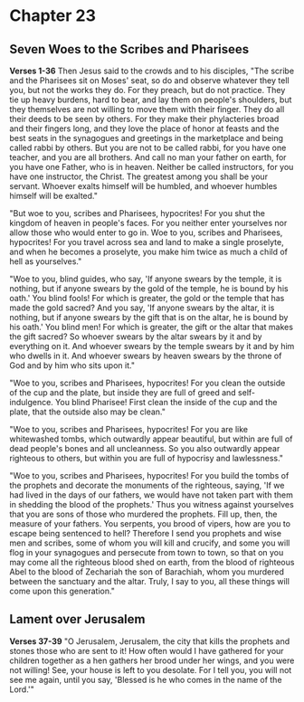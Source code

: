 # Chapter 23
## Seven Woes to the Scribes and Pharisees
**Verses 1-36**
Then Jesus said to the crowds and to his disciples, "The scribe and the Pharisees sit on Moses' seat, so do and observe whatever they tell you, but not the works they do. For they preach, but do not practice. They tie up heavy burdens, hard to bear, and lay them on people's shoulders, but they themselves are not willing to move them with their finger. They do all their deeds to be seen by others. For they make their phylacteries broad and their fingers long, and they love the place of honor at feasts and the best seats in the synagogues and greetings in the marketplace and being called rabbi by others. But you are not to be called rabbi, for you have one teacher, and you are all brothers. And call no man your father on earth, for you have one Father, who is in heaven. Neither be called instructors, for you have one instructor, the Christ. The greatest among you shall be your servant. Whoever exalts himself will be humbled, and whoever humbles himself will be exalted."

"But woe to you, scribes and Pharisees, hypocrites! For you shut the kingdom of heaven in people's faces. For you neither enter yourselves nor allow those who would enter to go in. Woe to you, scribes and Pharisees, hypocrites! For you travel across sea and land to make a single proselyte, and when he becomes a proselyte, you make him twice as much a child of hell as yourselves."

"Woe to you, blind guides, who say, 'If anyone swears by the temple, it is nothing, but if anyone swears by the gold of the temple, he is bound by his oath.' You blind fools! For which is greater, the gold or the temple that has made the gold sacred? And you say, 'If anyone swears by the altar, it is nothing, but if anyone swears by the gift that is on the altar, he is bound by his oath.' You blind men! For which is greater, the gift or the altar that makes the gift sacred? So whoever swears by the altar swears by it and by everything on it. And whoever swears by the temple swears by it and by him who dwells in it. And whoever swears by heaven swears by the throne of God and by him who sits upon it."

"Woe to you, scribes and Pharisees, hypocrites! For you clean the outside of the cup and the plate, but inside they are full of greed and self-indulgence. You blind Pharisee! First clean the inside of the cup and the plate, that the outside also may be clean."

"Woe to you, scribes and Pharisees, hypocrites! For you are like whitewashed tombs, which outwardly appear beautiful, but within are full of dead people's bones and all uncleanness. So you also outwardly appear righteous to others, but within you are full of hypocrisy and lawlessness."

"Woe to you, scribes and Pharisees, hypocrites! For you build the tombs of the prophets and decorate the monuments of the righteous, saying, 'If we had lived in the days of our fathers, we would have not taken part with them in shedding the blood of the prophets.' Thus you witness against yourselves that you are sons of those who murdered the prophets. Fill up, then, the measure of your fathers. You serpents, you brood of vipers, how are you to escape being sentenced to hell? Therefore I send you prophets and wise men and scribes, some of whom you will kill and crucify, and some you will flog in your synagogues and persecute from town to town, so that on you may come all the righteous blood shed on earth, from the blood of righteous Abel to the blood of Zechariah the son of Barachiah, whom you murdered between the sanctuary and the altar. Truly, I say to you, all these things will come upon this generation."

## Lament over Jerusalem
**Verses 37-39**
"O Jerusalem, Jerusalem, the city that kills the prophets and stones those who are sent to it! How often would I have gathered for your children together as a hen gathers her brood under her wings, and you were not willing! See, your house is left to you desolate. For I tell you, you will not see me again, until you say, 'Blessed is he who comes in the name of the Lord.'"